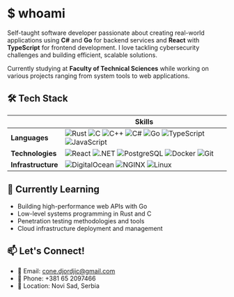 # $ whoami

Self-taught software developer passionate about creating real-world applications using **C#** and **Go** for backend services and **React** with **TypeScript** for frontend development. I love tackling cybersecurity challenges and building efficient, scalable solutions.

Currently studying at **Faculty of Technical Sciences** while working on various projects ranging from system tools to web applications.


## 🛠️ Tech Stack

|          | **Skills** |
| ----------------- | ----------------------------------------------------------------------------------------------------------------------------------------------------------------------------------------------------------------------------------------------------------------------------------------------------------------------------------------------------------------- |
| **Languages** | ![Rust](https://img.shields.io/badge/-Rust-000000?style=flat&logo=rust&logoColor=white) ![C](https://img.shields.io/badge/-C-A8B9CC?style=flat&logo=c&logoColor=black) ![C++](https://img.shields.io/badge/-C++-00599C?style=flat&logo=cplusplus&logoColor=white) ![C#](https://img.shields.io/badge/-C%23-239120?style=flat&logo=c-sharp&logoColor=white) ![Go](https://img.shields.io/badge/-Go-00ADD8?style=flat&logo=go&logoColor=white) ![TypeScript](https://img.shields.io/badge/-TypeScript-3178C6?style=flat&logo=typescript&logoColor=white) ![JavaScript](https://img.shields.io/badge/-JavaScript-F7DF1E?style=flat&logo=javascript&logoColor=black) |
| **Technologies** | ![React](https://img.shields.io/badge/-React-61DAFB?style=flat&logo=react&logoColor=black) ![.NET](https://img.shields.io/badge/-.NET-512BD4?style=flat&logo=dotnet&logoColor=white) ![PostgreSQL](https://img.shields.io/badge/-PostgreSQL-336791?style=flat&logo=postgresql&logoColor=white) ![Docker](https://img.shields.io/badge/-Docker-2496ED?style=flat&logo=docker&logoColor=white) ![Git](https://img.shields.io/badge/-Git-F05032?style=flat&logo=git&logoColor=white)                                                                                                                                                                                                                         |
| **Infrastructure**| ![DigitalOcean](https://img.shields.io/badge/-DigitalOcean-0080FF?style=flat&logo=digitalocean&logoColor=white) ![NGINX](https://img.shields.io/badge/-NGINX-009639?style=flat&logo=nginx&logoColor=white) ![Linux](https://img.shields.io/badge/-Linux-FCC624?style=flat&logo=linux&logoColor=black)                                                                                                                                                                           

## 🌱 Currently Learning
- Building high-performance web APIs with Go
- Low-level systems programming in Rust and C
- Penetration testing methodologies and tools
- Cloud infrastructure deployment and management

## 📫 Let's Connect!
- 📧 Email: cone.djordjic@gmail.com
- 📱 Phone: +381 65 2097466
- 📍 Location: Novi Sad, Serbia
